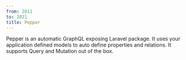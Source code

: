```yaml
---
from: 2011
to: 2021
title: Pepper
---
```


Pepper is an automatic GraphQL exposing Laravel package. It uses your application defined models to auto define properties and relations. It supports Query and Mutation out of the box.

